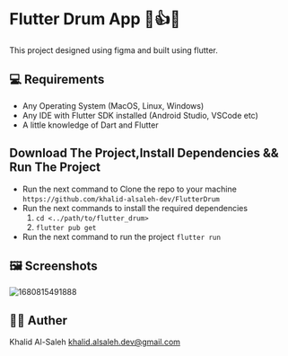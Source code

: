 # Flutter Drum App 👏👍🔥

This project designed using figma and built using flutter.


## 💻 Requirements 

- Any Operating System (MacOS, Linux, Windows)
- Any IDE with Flutter SDK installed (Android Studio, VSCode etc)
- A little knowledge of Dart and Flutter

## Download The Project,Install Dependencies && Run The Project 
- Run the next command to Clone the repo to your machine `https://github.com/khalid-alsaleh-dev/FlutterDrum`
- Run the next commands to install the required dependencies
  1. `cd <../path/to/flutter_drum>`
  2. `flutter pub get`
- Run the next command to run the project `flutter run`
  

## 🖼 Screenshots
![1680815491888](https://user-images.githubusercontent.com/67127338/230507310-028f5c81-9460-44f4-baf7-fcbb9e9c0a47.jpg)


## 👨‍💻 Auther
Khalid Al-Saleh  khalid.alsaleh.dev@gmail.com

